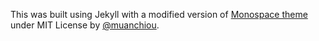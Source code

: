 This was built using Jekyll with a modified version of [Monospace theme](https://github.com/muan/muan.github.com/releases/tag/v5.0.1-monospace) under MIT License by [@muanchiou](http://twitter.com/muanchiou).
